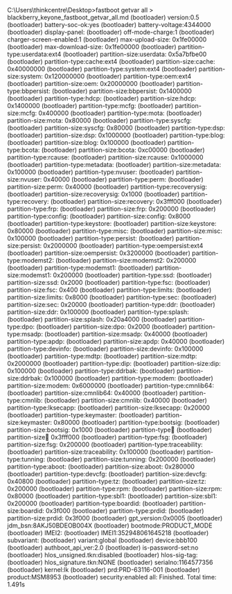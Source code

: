 C:\Users\thinkcentre\Desktop>fastboot getvar all > blackberry_keyone_fastboot_getvar_all.md
(bootloader) version:0.5
(bootloader) battery-soc-ok:yes
(bootloader) battery-voltage:4344000
(bootloader) display-panel:
(bootloader) off-mode-charge:1
(bootloader) charger-screen-enabled:1
(bootloader) max-upload-size:   0x1fe00000
(bootloader) max-download-size: 0x1fe00000
(bootloader) partition-type:userdata:ext4
(bootloader) partition-size:userdata:    0x5a7bfbe00
(bootloader) partition-type:cache:ext4
(bootloader) partition-size:cache:       0x40000000
(bootloader) partition-type:system:ext4
(bootloader) partition-size:system:      0x120000000
(bootloader) partition-type:oem:ext4
(bootloader) partition-size:oem:         0x20000000
(bootloader) partition-type:bbpersist:
(bootloader) partition-size:bbpersist:   0x1400000
(bootloader) partition-type:hdcp:
(bootloader) partition-size:hdcp:        0x1400000
(bootloader) partition-type:mcfg:
(bootloader) partition-size:mcfg:        0x400000
(bootloader) partition-type:mota:
(bootloader) partition-size:mota:        0x80000
(bootloader) partition-type:syscfg:
(bootloader) partition-size:syscfg:      0x80000
(bootloader) partition-type:dsp:
(bootloader) partition-size:dsp:         0x1000000
(bootloader) partition-type:blog:
(bootloader) partition-size:blog:        0x100000
(bootloader) partition-type:bcota:
(bootloader) partition-size:bcota:       0xc00000
(bootloader) partition-type:rcause:
(bootloader) partition-size:rcause:      0x1000000
(bootloader) partition-type:metadata:
(bootloader) partition-size:metadata:    0x100000
(bootloader) partition-type:nvuser:
(bootloader) partition-size:nvuser:      0x40000
(bootloader) partition-type:perm:
(bootloader) partition-size:perm:        0x40000
(bootloader) partition-type:recoverysig:
(bootloader) partition-size:recoverysig:         0x1000
(bootloader) partition-type:recovery:
(bootloader) partition-size:recovery:    0x3fff000
(bootloader) partition-type:frp:
(bootloader) partition-size:frp:         0x200000
(bootloader) partition-type:config:
(bootloader) partition-size:config:      0x8000
(bootloader) partition-type:keystore:
(bootloader) partition-size:keystore:    0x80000
(bootloader) partition-type:misc:
(bootloader) partition-size:misc:        0x100000
(bootloader) partition-type:persist:
(bootloader) partition-size:persist:     0x2000000
(bootloader) partition-type:oempersist:ext4
(bootloader) partition-size:oempersist:  0x3200000
(bootloader) partition-type:modemst2:
(bootloader) partition-size:modemst2:    0x200000
(bootloader) partition-type:modemst1:
(bootloader) partition-size:modemst1:    0x200000
(bootloader) partition-type:ssd:
(bootloader) partition-size:ssd:         0x2000
(bootloader) partition-type:fsc:
(bootloader) partition-size:fsc:         0x400
(bootloader) partition-type:limits:
(bootloader) partition-size:limits:      0x8000
(bootloader) partition-type:sec:
(bootloader) partition-size:sec:         0x20000
(bootloader) partition-type:ddr:
(bootloader) partition-size:ddr:         0x100000
(bootloader) partition-type:splash:
(bootloader) partition-size:splash:      0x20a4000
(bootloader) partition-type:dpo:
(bootloader) partition-size:dpo:         0x2000
(bootloader) partition-type:msadp:
(bootloader) partition-size:msadp:       0x40000
(bootloader) partition-type:apdp:
(bootloader) partition-size:apdp:        0x40000
(bootloader) partition-type:devinfo:
(bootloader) partition-size:devinfo:     0x100000
(bootloader) partition-type:mdtp:
(bootloader) partition-size:mdtp:        0x2000000
(bootloader) partition-type:dip:
(bootloader) partition-size:dip:         0x100000
(bootloader) partition-type:ddrbak:
(bootloader) partition-size:ddrbak:      0x100000
(bootloader) partition-type:modem:
(bootloader) partition-size:modem:       0x6000000
(bootloader) partition-type:cmnlib64:
(bootloader) partition-size:cmnlib64:    0x40000
(bootloader) partition-type:cmnlib:
(bootloader) partition-size:cmnlib:      0x40000
(bootloader) partition-type:lksecapp:
(bootloader) partition-size:lksecapp:    0x20000
(bootloader) partition-type:keymaster:
(bootloader) partition-size:keymaster:   0x80000
(bootloader) partition-type:bootsig:
(bootloader) partition-size:bootsig:     0x1000
(bootloader) partition-type:boot:
(bootloader) partition-size:boot:        0x3fff000
(bootloader) partition-type:fsg:
(bootloader) partition-size:fsg:         0x200000
(bootloader) partition-type:traceability:
(bootloader) partition-size:traceability:        0x100000
(bootloader) partition-type:tunning:
(bootloader) partition-size:tunning:     0x200000
(bootloader) partition-type:aboot:
(bootloader) partition-size:aboot:       0x280000
(bootloader) partition-type:devcfg:
(bootloader) partition-size:devcfg:      0x40800
(bootloader) partition-type:tz:
(bootloader) partition-size:tz:  0x200000
(bootloader) partition-type:rpm:
(bootloader) partition-size:rpm:         0x80000
(bootloader) partition-type:sbl1:
(bootloader) partition-size:sbl1:        0x200000
(bootloader) partition-type:boardid:
(bootloader) partition-size:boardid:     0x3f000
(bootloader) partition-type:prdid:
(bootloader) partition-size:prdid:       0x3f000
(bootloader) gpt_version:0x0005
(bootloader) jdm_bsn:8AKJ50BDEOB004X
(bootloader) bootmode:PRODUCT_MODE
(bootloader) IMEI2:
(bootloader) IMEI1:352948061645218
(bootloader) subvariant:
(bootloader) variant:global
(bootloader) device:bbb100
(bootloader) authboot_api_ver:2.0
(bootloader) is-password-set:no
(bootloader) hlos_unsigned.tkn:disabled
(bootloader) hlos-sig-tag:
(bootloader) hlos_signature.tkn:NONE
(bootloader) serialno:1164577356
(bootloader) kernel:lk
(bootloader) prd:PRD-63116-001
(bootloader) product:MSM8953
(bootloader) security:enabled
all:
Finished. Total time: 1.491s